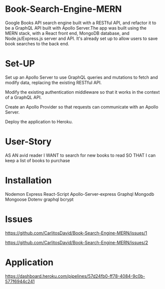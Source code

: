 # Book-Search-Engine-MERN

Google Books API search engine built with a RESTful API, and refactor it to be a GraphQL API built with Apollo Server.The app was built using the MERN stack, with a React front end, MongoDB database, and Node.js/Express.js server and API. It's already set up to allow users to save book searches to the back end.

# Set-UP

Set up an Apollo Server to use GraphQL queries and mutations to fetch and modify data, replacing the existing RESTful API.

Modify the existing authentication middleware so that it works in the context of a GraphQL API.

Create an Apollo Provider so that requests can communicate with an Apollo Server.

Deploy the application to Heroku.

# User-Story

AS AN avid reader
I WANT to search for new books to read
SO THAT I can keep a list of books to purchase

# Installation

Nodemon
Express
React-Script
Apollo-Server-express
Graphql
Mongodb
Mongoose
Dotenv
graphql
bcrypt

# Issues

https://github.com/CarlitosDavid/Book-Search-Engine-MERN/issues/1

https://github.com/CarlitosDavid/Book-Search-Engine-MERN/issues/2

# Application

https://dashboard.heroku.com/pipelines/57d24fb0-ff78-4084-9c0b-577f6944c241
